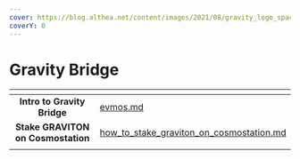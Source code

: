 ```yaml
---
cover: https://blog.althea.net/content/images/2021/08/gravity_logo_space--3-.png
coverY: 0
---
```


# Gravity Bridge

<table data-view="cards"><thead><tr><th align="center"></th><th data-hidden data-card-target data-type="content-ref"></th></tr></thead><tbody><tr><td align="center"><strong>Intro to Gravity Bridge</strong></td><td><a href="evmos.md">evmos.md</a></td></tr><tr><td align="center"><strong>Stake GRAVITON on Cosmostation</strong></td><td><a href="how_to_stake_graviton_on_cosmostation.md">how_to_stake_graviton_on_cosmostation.md</a></td></tr><tr><td align="center"></td><td></td></tr></tbody></table>

